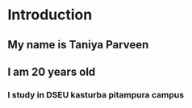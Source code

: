 <h1> Introduction</h1>
<h2>My name is Taniya Parveen</h2>
<h2>I am 20 years old </h2>
<h3>I study in DSEU kasturba pitampura campus </h3>

